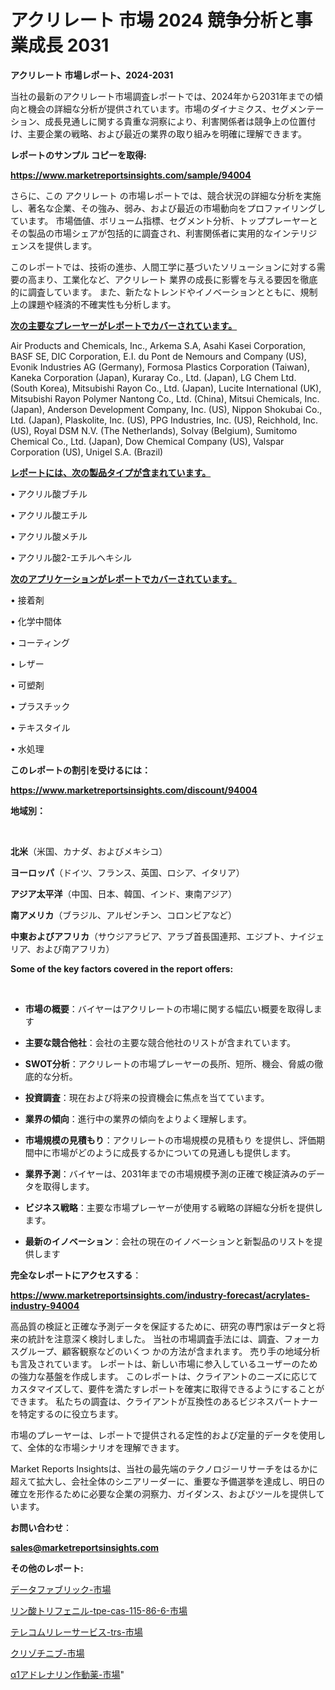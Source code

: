 # アクリレート 市場 2024 競争分析と事業成長 2031

<strong>アクリレート 市場レポート、2024-2031</strong>

当社の最新のアクリレート市場調査レポートでは、2024年から2031年までの傾向と機会の詳細な分析が提供されています。市場のダイナミクス、セグメンテーション、成長見通しに関する貴重な洞察により、利害関係者は競争上の位置付け、主要企業の戦略、および最近の業界の取り組みを明確に理解できます。



<strong>レポートのサンプル コピーを取得:</strong> <a href=https://www.marketreportsinsights.com/sample/94004>

<strong><u>https://www.marketreportsinsights.com/sample/94004</u></strong></a>

さらに、この アクリレート の市場レポートでは、競合状況の詳細な分析を実施し、著名な企業、その強み、弱み、および最近の市場動向をプロファイリングしています。 市場価値、ボリューム指標、セグメント分析、トッププレーヤーとその製品の市場シェアが包括的に調査され、利害関係者に実用的なインテリジェンスを提供します。

このレポートでは、技術の進歩、人間工学に基づいたソリューションに対する需要の高まり、工業化など、アクリレート 業界の成長に影響を与える要因を徹底的に調査しています。 また、新たなトレンドやイノベーションとともに、規制上の課題や経済的不確実性も分析します。



<strong><u>次の主要なプレーヤーがレポートでカバーされています。</u></strong>

Air Products and Chemicals, Inc., Arkema S.A, Asahi Kasei Corporation, BASF SE, DIC Corporation, E.I. du Pont de Nemours and Company (US), Evonik Industries AG (Germany), Formosa Plastics Corporation (Taiwan), Kaneka Corporation (Japan), Kuraray Co., Ltd. (Japan), LG Chem Ltd. (South Korea), Mitsubishi Rayon Co., Ltd. (Japan), Lucite International (UK), Mitsubishi Rayon Polymer Nantong Co., Ltd. (China), Mitsui Chemicals, Inc. (Japan), Anderson Development Company, Inc. (US), Nippon Shokubai Co., Ltd. (Japan), Plaskolite, Inc. (US), PPG Industries, Inc. (US), Reichhold, Inc. (US), Royal DSM N.V. (The Netherlands), Solvay (Belgium), Sumitomo Chemical Co., Ltd. (Japan), Dow Chemical Company (US), Valspar Corporation (US), Unigel S.A. (Brazil)



<strong><u><b>レポートには、次の製品タイプが含まれています。</b></u></strong>

• アクリル酸ブチル

• アクリル酸エチル

• アクリル酸メチル

• アクリル酸2-エチルヘキシル



<strong><u><b>次のアプリケーションがレポートでカバーされています。</b></u></strong>

• 接着剤

• 化学中間体

• コーティング

• レザー

• 可塑剤

• プラスチック

• テキスタイル

• 水処理



<strong><b>このレポートの割引を受けるには：</b></strong>

<a href=https://www.marketreportsinsights.com/discount/94004>

<strong><u>https://www.marketreportsinsights.com/discount/94004</u></strong></a>



<strong>地域別：</strong>

<strong> </strong>



<strong>北米</strong>（米国、カナダ、およびメキシコ）



<strong>ヨーロッパ</strong>（ドイツ、フランス、英国、ロシア、イタリア）



<strong>アジア太平洋</strong>（中国、日本、韓国、インド、東南アジア）



<strong>南アメリカ</strong>（ブラジル、アルゼンチン、コロンビアなど）



<strong>中東およびアフリカ</strong>（サウジアラビア、アラブ首長国連邦、エジプト、ナイジェリア、および南アフリカ）



<strong>Some of the key factors covered in the report offers:</strong>

<strong> </strong>
<ul>
  <li>

<strong>市場の概要</strong>：バイヤーはアクリレートの市場に関する幅広い概要を取得します</li>
  <li>

<strong>主要な競合他社</strong>：会社の主要な競合他社のリストが含まれています。</li>
  <li>

<strong>SWOT分析</strong>：アクリレートの市場プレーヤーの長所、短所、機会、脅威の徹底的な分析。</li>
  <li>

<strong>投資調査</strong>：現在および将来の投資機会に焦点を当てています。</li>
  <li>

<strong>業界の傾向</strong>：進行中の業界の傾向をよりよく理解します。</li>
  <li>

<strong>市場規模の見積もり</strong>：アクリレートの市場規模の見積もり を提供し、評価期間中に市場がどのように成長するかについての見通しも提供します。</li>
  <li>

<strong>業界予測</strong>：バイヤーは、2031年までの市場規模予測の正確で検証済みのデータを取得します。</li>
  <li>

<strong>ビジネス戦略</strong>：主要な市場プレーヤーが使用する戦略の詳細な分析を提供します。</li>
  <li>

<strong>最新のイノベーション</strong>：会社の現在のイノベーションと新製品のリストを提供します</li>
</ul>


<strong>完全なレポートにアクセスする</strong>：

<a href=https://www.marketreportsinsights.com/industry-forecast/acrylates-industry-94004>

<strong><u>https://www.marketreportsinsights.com/industry-forecast/acrylates-industry-94004</u></strong></a>

高品質の検証と正確な予測データを保証するために、研究の専門家はデータと将来の統計を注意深く検討しました。 当社の市場調査手法には、調査、フォーカスグループ、顧客観察などのいくつ かの方法が含まれます。 売り手の地域分析も言及されています。 レポートは、新しい市場に参入しているユーザーのための強力な基盤を作成します。 このレポートは、クライアントのニーズに応じてカスタマイズして、要件を満たすレポートを確実に取得できるようにすることができます。 私たちの調査は、クライアントが互換性のあるビジネスパートナーを特定するのに役立ちます。

市場のプレーヤーは、レポートで提供される定性的および定量的データを使用して、全体的な市場シナリオを理解できます。

Market Reports Insightsは、当社の最先端のテクノロジーリサーチをはるかに超えて拡大し、会社全体のシニアリーダーに、重要な予備選挙を達成し、明日の確立を形作るために必要な企業の洞察力、ガイダンス、およびツールを提供しています。



<strong><b>お問い合わせ</b></strong>：

<a href=mailto:sales@marketreportsinsights.com>

<strong><u>sales@marketreportsinsights.com</u></strong></a>



<strong>その他のレポート:</strong>

<a href=https://www.linkedin.com/pulse/データファブリック-市場-2023-swot-分析と成長率-2030-analytics-achievers-24-analysis-cgvgf/>データファブリック-市場</a>

<a href=https://www.linkedin.com/pulse/リン酸トリフェニル-tpe-cas-115-86-6-市場-2023-収益と成長ドライバー-2030-pr-news-hub-6ycbf/>リン酸トリフェニル-tpe-cas-115-86-6-市場</a>

<a href=https://www.linkedin.com/pulse/テレコムリレーサービス-trs-市場-2030-年までの需要に焦点を当てた-gvhff/>テレコムリレーサービス-trs-市場</a>

<a href=https://www.linkedin.com/pulse/クリゾチニブ-市場-2023-総合分析と事業成長戦略-2030-data-dive-discoveries-24-analysis-gafbf/>クリゾチニブ-市場</a>

<a href=https://www.linkedin.com/pulse/α1アドレナリン作動薬-市場-2023-収益と成長ドライバー-2030-v3onf/>α1アドレナリン作動薬-市場</a>"
